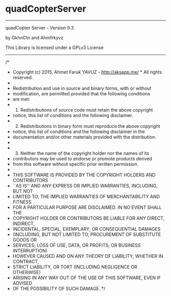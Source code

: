 # quadCopterServer

***************************************************************
 quadCopter Server - Version 0.3
 
 by GkhnCtn and Ahmfrkyvz
 
 This Library is licensed under a GPLv3 License

***************************************************************
/*
 * Copyright (c) 2015, Ahmet Faruk YAVUZ - http://aksapp.me/ * All rights reserved.
 *
 * Redistribution and use in source and binary forms, with or without
 * modification, are permitted provided that the following conditions
 * are met:
 * 1. Redistributions of source code must retain the above copyright
 *    notice, this list of conditions and the following disclaimer.
 * 2. Redistributions in binary form must reproduce the above copyright
 *    notice, this list of conditions and the following disclaimer in the
 *    documentation and/or other materials provided with the distribution.
 *
 * 3. Neither the name of the copyright holder nor the names of its
 *    contributors may be used to endorse or promote products derived
 *    from this software without specific prior written permission.
 *
 * THIS SOFTWARE IS PROVIDED BY THE COPYRIGHT HOLDERS AND CONTRIBUTORS
 * ``AS IS'' AND ANY EXPRESS OR IMPLIED WARRANTIES, INCLUDING, BUT NOT
 * LIMITED TO, THE IMPLIED WARRANTIES OF MERCHANTABILITY AND FITNESS
 * FOR A PARTICULAR PURPOSE ARE DISCLAIMED.  IN NO EVENT SHALL THE
 * COPYRIGHT HOLDER OR CONTRIBUTORS BE LIABLE FOR ANY DIRECT, INDIRECT,
 * INCIDENTAL, SPECIAL, EXEMPLARY, OR CONSEQUENTIAL DAMAGES
 * (INCLUDING, BUT NOT LIMITED TO, PROCUREMENT OF SUBSTITUTE GOODS OR
 * SERVICES; LOSS OF USE, DATA, OR PROFITS; OR BUSINESS INTERRUPTION)
 * HOWEVER CAUSED AND ON ANY THEORY OF LIABILITY, WHETHER IN CONTRACT,
 * STRICT LIABILITY, OR TORT (INCLUDING NEGLIGENCE OR OTHERWISE)
 * ARISING IN ANY WAY OUT OF THE USE OF THIS SOFTWARE, EVEN IF ADVISED
 * OF THE POSSIBILITY OF SUCH DAMAGE.
*/
